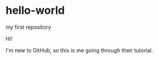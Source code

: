 # hello-world
my first repository


Hi!

I'm new to GitHub, so this is me going through their tutorial.
